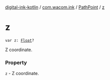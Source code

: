 [digital-ink-kotlin](../../index.md) / [com.wacom.ink](../index.md) / [PathPoint](index.md) / [z](./z.md)

# z

`var z: `[`Float`](https://kotlinlang.org/api/latest/jvm/stdlib/kotlin/-float/index.html)`?`

Z coordinate.

### Property

`z` - Z coordinate.